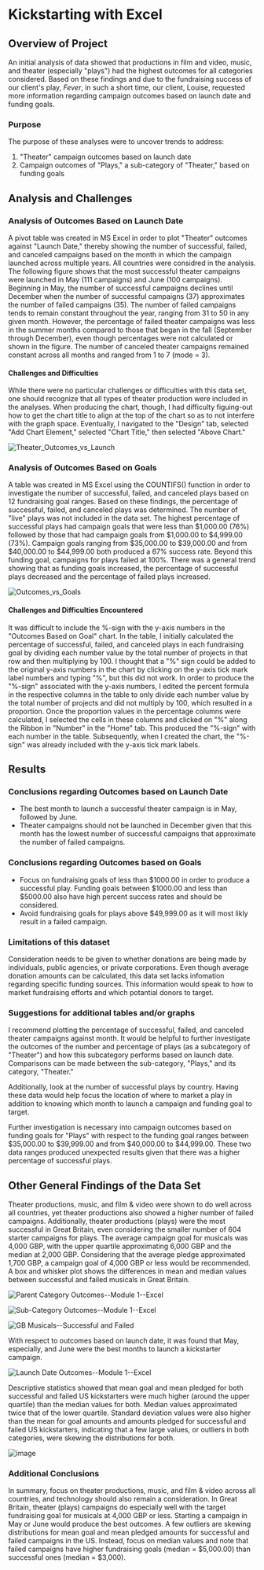 # Kickstarting with Excel

## Overview of Project

An initial analysis of data showed that productions in film and video, music, and theater (especially "plays") had the highest outcomes for all categories considered.  Based on these findings and due to the fundraising success of our client's play, *Fever*, in such a short time, our client, Louise, requested more information regarding campaign outcomes based on launch date and funding goals.

### Purpose

The purpose of these analyses were to uncover trends to address:
1) "Theater" campaign outcomes based on launch date
2) Campaign outcomes of "Plays," a sub-category of "Theater," based on funding goals

## Analysis and Challenges

### Analysis of Outcomes Based on Launch Date

A pivot table was created in MS Excel in order to plot "Theater" outcomes against "Launch Date," thereby showing the number of successful, failed, and canceled campaigns based on the month in which the campaign launched across multiple years.  All countries were considred in the analysis.  The following figure shows that the most successful theater campaigns were launched in May (111 campaigns) and June (100 campaigns).  Beginning in May, the number of successful campaigns declines until December when the number of successful campaigns (37) approximates the number of failed campaigns (35).  The  number of failed campaigns tends to remain constant throughout the year, ranging from 31 to 50 in any given month.  However, the percentage of failed theater campaigns was less in the summer months compared to those that began in the fall (September through December), even though percentages were not calculated or shown in the figure.  The number of canceled theater campaigns remained constant across all months and ranged from 1 to 7 (mode = 3).

#### Challenges and Difficulties

While there were no particular challenges or difficulties with this data set, one should recognize that all types of theater production were included in the analyses.  When producing the chart, though, I had difficulty figuing-out how to get the chart title to align at the top of the chart so as to not interfere with the graph space.  Eventually, I navigated to the "Design" tab, selected "Add Chart Element," selected "Chart Title," then selected "Above Chart." 

![Theater_Outcomes_vs_Launch](https://user-images.githubusercontent.com/95387273/146973628-b7027bc4-b502-485e-b18b-9599c3eac25a.png)


### Analysis of Outcomes Based on Goals

A table was created in MS Excel using the COUNTIFS() function in order to investigate the number of successful, failed, and canceled plays based on 12 fundraising goal ranges.  Based on these findings, the percentage of successful, failed, and canceled plays was determined.  The number of "live" plays was not included in the data set.  The highest percentage of successful plays had campaign goals that were less than $1,000.00 (76%) followed by those that had campaign goals from $1,000.00 to $4,999.00 (73%).  Campaign goals ranging from $35,000.00 to $39,000.00 and from $40,000.00 to $44,999.00 both produced a 67% success rate.  Beyond this funding goal, campaigns for plays failed at 100%.  There was a general trend showing that as funding goals increased, the percentage of successful plays decreased and the percentage of failed plays increased. 

![Outcomes_vs_Goals](https://user-images.githubusercontent.com/95387273/146973890-387b7de8-f9f2-47a5-a81f-799135405017.png)


#### Challenges and Difficulties Encountered

It was difficult to include the %-sign with the y-axis numbers in the "Outcomes Based on Goal" chart.  In the table, I initially calculated the percentage of successful, failed, and canceled plays in each fundraising goal by dividing each number value by the total number of projects in that row and then multiplying by 100. I thought that a "%" sign could be added to the original y-axis numbers in the chart by clicking on the y-axis tick mark label numbers and typing "%", but this did not work.   In order to produce the "%-sign" associated with the y-axis numbers, I edited the percent formula in the respective columns in the table to only divide each number value by the total number of projects and did not multiply by 100, which resulted in a proportion.  Once the proportion values in the percentage columns were calculated, I selected the cells in these columns and clicked on "%" along the Ribbon in "Number" in the "Home" tab.  This produced the "%-sign" with each number in the table.  Subsequently, when I created the chart, the "%-sign" was already included with the y-axis tick mark labels.

## Results

### Conclusions regarding Outcomes based on Launch Date

- The best month to launch a successful theater campaign is in May, followed by June.
- Theater campaigns should not be launched in December given that this month has the lowest number of successful campaigns that approximate the number of failed campaigns.

### Conclusions regarding Outcomes based on Goals

- Focus on fundraising goals of less than $1000.00 in order to produce a successful play. Funding goals between $1000.00 and less than $5000.00 also have high percent success rates and should be considered.
- Avoid fundraising goals for plays above $49,999.00 as it will most likly result in a failed campaign.

### Limitations of this dataset

Consideration needs to be given to whether donations are being made by individuals, public agencies, or private corporations.  Even though average donation amounts can be calculated, this data set lacks infomation regarding specific funding sources.  This information would speak to how to market fundraising efforts and which potantial donors to target.

### Suggestions for additional tables and/or graphs

I recommend plotting the percentage of successful, failed, and canceled theater campaigns against month.  It would  be helpful to further investigate the outcomes of the number and percentage of plays (as a subcategory of "Theater") and how this subcategory performs based on launch date.  Comparisons can be made between the sub-category, "Plays," and its category, "Theater."

Additionally, look at the number of successful plays by country.  Having these data would help focus the location of where to market a play in addition to knowing which month to launch a campaign and funding goal to target.

Further investigation is necessary into campaign outcomes based on funding goals for "Plays" with respect to the funding goal ranges between $35,000.00 to $39,999.00 and from $40,000.00 to $44,999.00.  These two data ranges produced unexpected results given that there was a higher percentage of successful plays.

## Other General Findings of the Data Set

Theater productions, music, and film & video were shown to do well across all countries, yet theater productions also showed a higher number of failed campaigns.  Additionally, theater productions (plays) were the most successful in Great Britain, even considering the smaller number of 604 starter campaigns for plays.  The average campaign goal for musicals was 4,000 GBP, with the upper quartile approximating 6,000 GBP and the median at 2,000 GBP.  Considering that the average pledge approximated 1,700 GBP, a campaign goal of 4,000 GBP or less would be recommended. A box and whisker plot shows the differences in mean and median values between successful and failed musicals in Great Britain.

![Parent Category Outcomes--Module 1--Excel](https://user-images.githubusercontent.com/95387273/146690514-be59b1af-0ee3-4e6e-b5d2-f2214b3a36ba.png)

![Sub-Category Outcomes--Module 1--Excel](https://user-images.githubusercontent.com/95387273/146690529-eaf65945-5f66-4123-9b71-d21da18f980b.png)

![GB Musicals--Successful and Failed](https://user-images.githubusercontent.com/95387273/146690724-3004374b-2189-414b-93eb-3101d7fe00cf.png)


With respect to outcomes based on launch date, it was found that May, especially, and June were the best months to launch a kickstarter campaign.

![Launch Date Outcomes--Module 1--Excel](https://user-images.githubusercontent.com/95387273/146690544-424b2860-d0e3-45bc-97fb-fb26bcb4052a.png)


Descriptive statistics showed that mean goal and mean pledged for both successful and failed US kickstarters were much higher (around the upper quartile) than the median values for both. Median values approximated twice that of the lower quartile.  Standard deviation values were also higher than the mean for goal amounts and amounts pledged for successful and failed US kickstarters, indicating that a few large values, or outliers in both categories, were skewing the distributions for both.

![image](https://user-images.githubusercontent.com/95387273/146691595-45514b44-1dbe-4711-b288-77c55ce66b2d.png)

### Additional Conclusions
In summary, focus on theater productions, music, and film & video across all countries, and technology should also remain a consideration.  In Great Britain, theater (plays) campaigns do especially well with the target fundraising goal for musicals at 4,000 GBP or less.  Starting a campaign in May or June would produce the best outcomes.  A few outliers are skewing distributions for mean goal and mean pledged amounts for successful and failed campaigns in the US. Instead, focus on median values and note that failed campaigns have higher fundraising goals (median = $5,000.00) than successful ones (median = $3,000).
